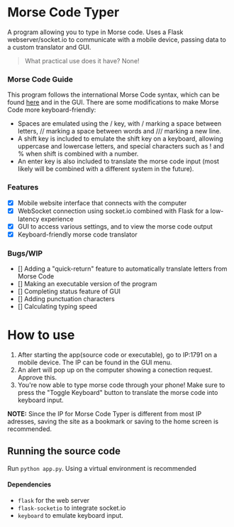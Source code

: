 # Morse Code Typer
A program allowing you to type in Morse code.
Uses a Flask webserver/socket.io to communicate with a mobile device, passing data to a custom translator and GUI.

> What practical use does it have? None!

### Morse Code Guide
This program follows the international Morse Code syntax, which can be found [here](https://upload.wikimedia.org/wikipedia/commons/thumb/b/b5/International_Morse_Code.svg/315px-International_Morse_Code.svg.png 'Wikimedia International Morse Code') and in the GUI.
There are some modifications to make Morse Code more keyboard-friendly:
- Spaces are emulated using the / key, with / marking a space between letters, // marking a space between words and /// marking a new line.
- A shift key is included to emulate the shift key on a keyboard, allowing uppercase and lowercase letters, and special characters such as ! and % when shift is combined with a number.
- An enter key is also included to translate the morse code input (most likely will be combined with a different system in the future).

### Features
- [X] Mobile website interface that connects with the computer
- [X] WebSocket connection using socket.io combined with Flask for a low-latency experience
- [X] GUI to access various settings, and to view the morse code output
- [X] Keyboard-friendly morse code translator

### Bugs/WIP
- [] Adding a "quick-return" feature to automatically translate letters from Morse Code
- [] Making an executable version of the program
- [] Completing status feature of GUI
- [] Adding punctuation characters
- [] Calculating typing speed

# How to use
1. After starting the app(source code or executable), go to IP:1791 on a mobile device. The IP can be found in the GUI menu.
2. An alert will pop up on the computer showing a conection request. Approve this.
3. You're now able to type morse code through your phone! Make sure to press the "Toggle Keyboard" button to translate the morse code into keyboard input. 

**NOTE:** Since the IP for Morse Code Typer is different from most IP adresses, saving the site as a bookmark or saving to the home screen is recommended.

## Running the source code
Run `python app.py`. Using a virtual environment is recommended
#### Dependencies
- `flask` for the web server
- `flask-socketio` to integrate socket.io
- `keyboard` to emulate keyboard input.
